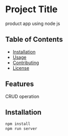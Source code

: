 # Project Title

product app using node js 

## Table of Contents
- [Installation](#installation)
- [Usage](#usage)
- [Contributing](#contributing)
- [License](#license)

## Features

CRUD operation

## Installation



```bash
npm install
npm run server
